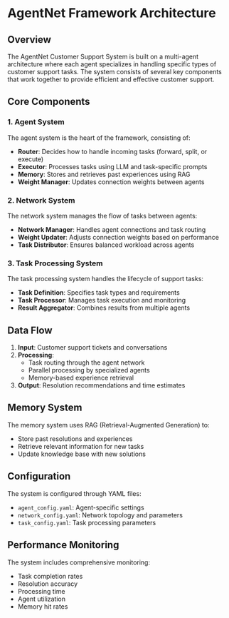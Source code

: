 # AgentNet Framework Architecture

## Overview

The AgentNet Customer Support System is built on a multi-agent architecture where each agent specializes in handling specific types of customer support tasks. The system consists of several key components that work together to provide efficient and effective customer support.

## Core Components

### 1. Agent System

The agent system is the heart of the framework, consisting of:

- **Router**: Decides how to handle incoming tasks (forward, split, or execute)
- **Executor**: Processes tasks using LLM and task-specific prompts
- **Memory**: Stores and retrieves past experiences using RAG
- **Weight Manager**: Updates connection weights between agents

### 2. Network System

The network system manages the flow of tasks between agents:

- **Network Manager**: Handles agent connections and task routing
- **Weight Updater**: Adjusts connection weights based on performance
- **Task Distributor**: Ensures balanced workload across agents

### 3. Task Processing System

The task processing system handles the lifecycle of support tasks:

- **Task Definition**: Specifies task types and requirements
- **Task Processor**: Manages task execution and monitoring
- **Result Aggregator**: Combines results from multiple agents

## Data Flow

1. **Input**: Customer support tickets and conversations
2. **Processing**:
   - Task routing through the agent network
   - Parallel processing by specialized agents
   - Memory-based experience retrieval
3. **Output**: Resolution recommendations and time estimates

## Memory System

The memory system uses RAG (Retrieval-Augmented Generation) to:

- Store past resolutions and experiences
- Retrieve relevant information for new tasks
- Update knowledge base with new solutions

## Configuration

The system is configured through YAML files:

- `agent_config.yaml`: Agent-specific settings
- `network_config.yaml`: Network topology and parameters
- `task_config.yaml`: Task processing parameters

## Performance Monitoring

The system includes comprehensive monitoring:

- Task completion rates
- Resolution accuracy
- Processing time
- Agent utilization
- Memory hit rates 